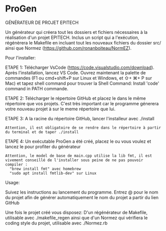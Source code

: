 # ProGen
GÉNÉRATEUR DE PROJET EPITECH

Un générateur qui créera tout les dossiers et fichiers nécessaires à la réalisation d'un projet EPITECH.
Inclus un script qui a l'exécution, régénèrera le Makefile en incluant tout les nouveaux fichiers du dossier src/
ainsi que Normez (https://github.com/ronanboiteau/NormEZ).

Pour l'installer:

  ETAPE 1:
    Télécharger VsCode (https://code.visualstudio.com/download).
    Après l'installation, lancez VS Code. Ouvrez maintenant la palette de commandes (F1 ou cmd+shift+P sur Linux et Windows, et ⇧+ ⌘+ P sur Mac) et tapez shell command pour trouver la Shell Command:     Install 'code' command in PATH commande.

  ETAPE 2:
    Télécharger le répertoire GitHub et placez le dans le même répertoire que vos projets. C'est très important car le programme génerera votre nouveau projet à sur le meme répertoire que lui.

  ETAPE 3:
    A la racine du répertoire GitHub, lancer l'installeur avec ./install
    
    Attention, il est obligatoire de se rendre dans le répertoire à partir du terminal et de taper ./install

  ETAPE 4:
    Un exécutable ProGen a été créé, placez le ou vous voulez et lancez le pour profiter du générateur
    
    Attention, le model de base de main.cpp utilise la lib fmt, il est vivement conseillé de l'installer sous peine de ne pas pouvoir compiler : 
      "brew install fmt" avec homebrew
      "sudo apt install fmtlib-dev" sur Linux
  
Usage:

  Suivez les instructions au lancement du programme.
  Entrez @ pour le nom du projet afin de générer automatiquement le nom du projet a partir du lien GitHub
  
  Une fois le projet créé vous disposez:
    D'un régénérateur de Makefile, utilisable avec ./makefile_regen
    ainsi que d'un Normez qui vérifiera le coding style du projet, utilisable avec ./Normez.rb
